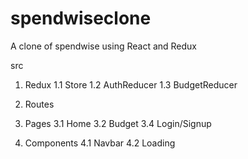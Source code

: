 # spendwiseclone
A clone of spendwise using React and Redux

src
  1. Redux
     1.1 Store 
     1.2 AuthReducer
     1.3 BudgetReducer
 2. Routes
 3. Pages
    3.1 Home
    3.2 Budget
    3.4 Login/Signup
    
 5. Components 
   4.1 Navbar
   4.2 Loading
